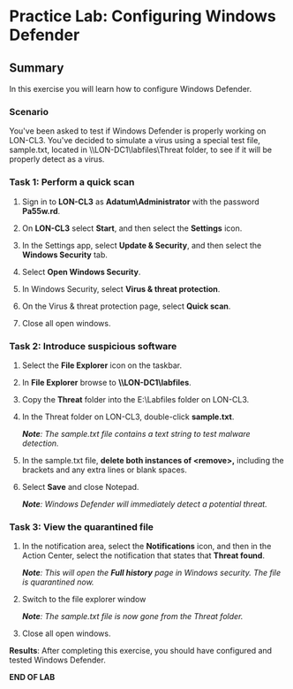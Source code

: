 # Practice Lab: Configuring Windows Defender 

## Summary

In this exercise you will learn how to configure Windows Defender.

### Scenario
You've been asked to test if Windows Defender is properly working on LON-CL3. You've decided to simulate a virus using a special test file, sample.txt, located in \\\\LON-DC1\\labfiles\\Threat folder, to see if it will be properly detect as a virus. 

### Task 1: Perform a quick scan

1.  Sign in to **LON-CL3** as **Adatum\\Administrator** with the password **Pa55w.rd**.

2.  On **LON-CL3** select **Start**, and then select the **Settings** icon.

3.  In the Settings app, select **Update & Security**, and then select the **Windows Security** tab.

4.  Select **Open Windows Security**.

5.  In Windows Security, select **Virus & threat protection**.

6.  On the Virus & threat protection page, select **Quick scan**.

7.  Close all open windows.

### Task 2: Introduce suspicious software

1.  Select the **File Explorer** icon on the taskbar.

2.  In **File Explorer** browse to **\\\\LON-DC1\\labfiles**.

3.  Copy the **Threat** folder into the E:\\Labfiles folder on LON-CL3.

4.  In the Threat folder on LON-CL3, double-click **sample.txt**.  

    _**Note**: The sample.txt file contains a text string to test malware detection._

5.  In the sample.txt file, **delete both instances of \<remove\>,** including
    the brackets and any extra lines or blank spaces.

6.  Select **Save** and close Notepad.

    _**Note**: Windows Defender will immediately detect a potential threat._

### Task 3: View the quarantined file ###
1.  In the notification area, select the **Notifications** icon, and then in the Action
    Center, select the notification that states that **Threat found**.

     _**Note**: This will open the **Full history** page in Windows security. The file is quarantined now._

2.  Switch to the file explorer window

    _**Note**: The sample.txt file is now gone from the Threat folder._

3.  Close all open windows.

**Results**: After completing this exercise, you should have configured and tested
Windows Defender.

**END OF LAB**